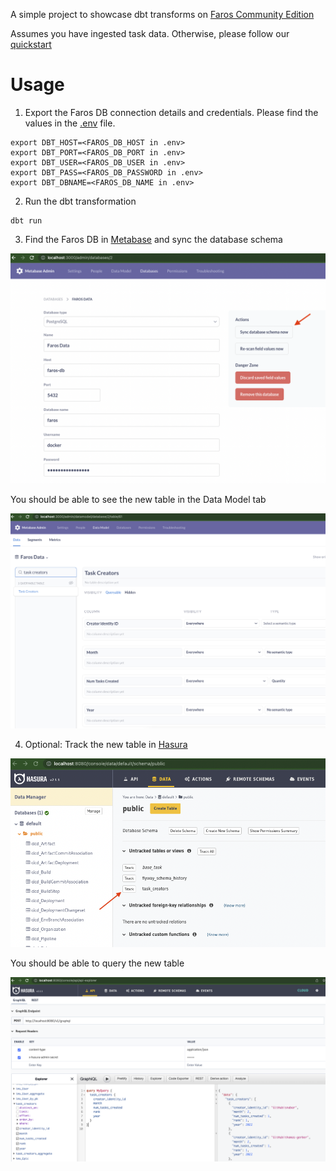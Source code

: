 A simple project to showcase dbt transforms on [Faros Community Edition](https://github.com/faros-ai/faros-community-edition)

Assumes you have ingested task data. Otherwise, please follow our [quickstart](https://community.faros.ai/docs/quickstart)

# Usage

1. Export the Faros DB connection details and credentials. Please find the values in the [.env](https://github.com/faros-ai/faros-community-edition/blob/main/.env) file.

```
export DBT_HOST=<FAROS_DB_HOST in .env>
export DBT_PORT=<FAROS_DB_PORT in .env>
export DBT_USER=<FAROS_DB_USER in .env>
export DBT_PASS=<FAROS_DB_PASSWORD in .env>
export DBT_DBNAME=<FAROS_DB_NAME in .env>
```

2. Run the dbt transformation

```
dbt run
```

3. Find the Faros DB in [Metabase](http://localhost:3000/admin/databases) and sync the database schema

![Syncing the db schema](img/metabase-sync-db-schema.png)

You should be able to see the new table in the Data Model tab

![New table](img/metabase-new-table.png)

4. Optional: Track the new table in [Hasura](http://localhost:8080/console/data/default/schema/public)

![Tracking the new table](img/hasura-track-table.png)

You should be able to query the new table

![Querying the new table](img/hasura-query-new-table.png)